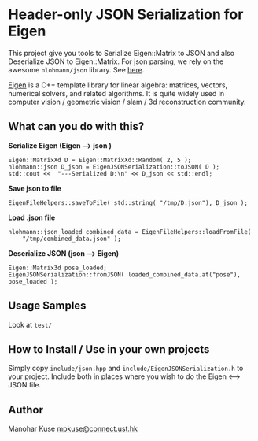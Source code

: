 # Header-only JSON Serialization for Eigen 
This project give you tools to Serialize Eigen::Matrix to JSON
and also Deserialize JSON to Eigen::Matrix. 
For json parsing, we rely on the awesome `nlohmann/json` library. 
See [here](https://github.com/nlohmann/json). 


[Eigen](https://eigen.tuxfamily.org/index.php?title=Main_Page) is a C++ template library for linear algebra: matrices, vectors, numerical solvers, and related algorithms. It is quite widely used in 
computer vision / geometric vision / slam / 3d reconstruction 
community. 

## What can you do with this?

**Serialize Eigen (Eigen --> json )**
```
Eigen::MatrixXd D = Eigen::MatrixXd::Random( 2, 5 );
nlohmann::json D_json = EigenJSONSerialization::toJSON( D );
std::cout <<  "---Serialized D:\n" << D_json << std::endl;    
```


**Save json to file**
```
EigenFileHelpers::saveToFile( std::string( "/tmp/D.json"), D_json );
```

**Load .json file**
```
nlohmann::json loaded_combined_data = EigenFileHelpers::loadFromFile( 
    "/tmp/combined_data.json" );

```

**Deserialize JSON (json --> Eigen)**
```
Eigen::Matrix3d pose_loaded;
EigenJSONSerialization::fromJSON( loaded_combined_data.at("pose"), pose_loaded );
```


## Usage Samples 
Look at `test/`

## How to Install / Use in your own projects
Simply copy `include/json.hpp` and `include/EigenJSONSerialization.h`
to your project. Include both in places where you wish to 
do the Eigen <--> JSON file. 


## Author
Manohar Kuse <mpkuse@connect.ust.hk>